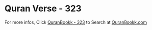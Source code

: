 # Quran Verse - 323 

For more infos, Click [QuranBookk - 323](https://www.quranbookk.com/quran/search?q=323) to Search at [QuranBookk.com](http://quranbookk.com/)